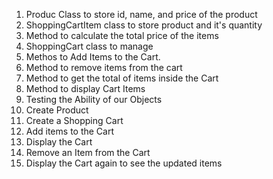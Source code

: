 1. Produc Class to store id, name, and price of the product
2. ShoppingCartItem class to store product and it's quantity
3. Method to calculate the total price of the items
4. ShoppingCart class to manage 
5. Methos to Add Items to the Cart.
6. Method to remove items from the cart
7. Method to get the total of items inside the Cart
8. Method to display Cart Items
9. Testing the Ability of our Objects
10. Create Product
11. Create a Shopping Cart
12. Add items to the Cart
13. Display the Cart
14. Remove an Item from the Cart 
15. Display the Cart again to see the updated items
